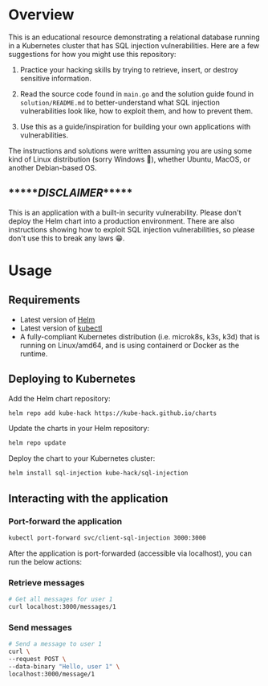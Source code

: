 # Overview

This is an educational resource demonstrating a relational database running in a Kubernetes cluster that has SQL injection vulnerabilities. Here are a few suggestions for how you might use this repository:

1. Practice your hacking skills by trying to retrieve, insert, or destroy sensitive information.

2. Read the source code found in `main.go` and the solution guide found in `solution/README.md` to better-understand what SQL injection vulnerabilities look like, how to exploit them, and how to prevent them.

3. Use this as a guide/inspiration for building your own applications with vulnerabilities.

The instructions and solutions were written assuming you are using some kind of Linux distribution (sorry Windows :grimacing:), whether Ubuntu, MacOS, or another Debian-based OS.

## \*\*\*\*\**DISCLAIMER*\*\*\*\*\*

This is an application with a built-in security vulnerability. Please don't deploy the Helm chart into a production environment. There are also instructions showing how to exploit SQL injection vulnerabilities, so please don't use this to break any laws :grin:.

# Usage

## Requirements

- Latest version of [Helm](https://helm.sh/docs/intro/install/)
- Latest version of [kubectl](https://kubernetes.io/docs/tasks/tools/#kubectl)
- A fully-compliant Kubernetes distribution (i.e. microk8s, k3s, k3d) that is running on Linux/amd64, and is using containerd or Docker as the runtime.

## Deploying to Kubernetes

Add the Helm chart repository:

```sh
helm repo add kube-hack https://kube-hack.github.io/charts
```

Update the charts in your Helm repository:

```sh
helm repo update
```

Deploy the chart to your Kubernetes cluster:

```sh
helm install sql-injection kube-hack/sql-injection
```

## Interacting with the application

### Port-forward the application

```sh
kubectl port-forward svc/client-sql-injection 3000:3000
```

After the application is port-forwarded (accessible via localhost), you can run the below actions:

### Retrieve messages

```sh
# Get all messages for user 1
curl localhost:3000/messages/1
```

### Send messages

```sh
# Send a message to user 1
curl \
--request POST \
--data-binary "Hello, user 1" \
localhost:3000/message/1
```

